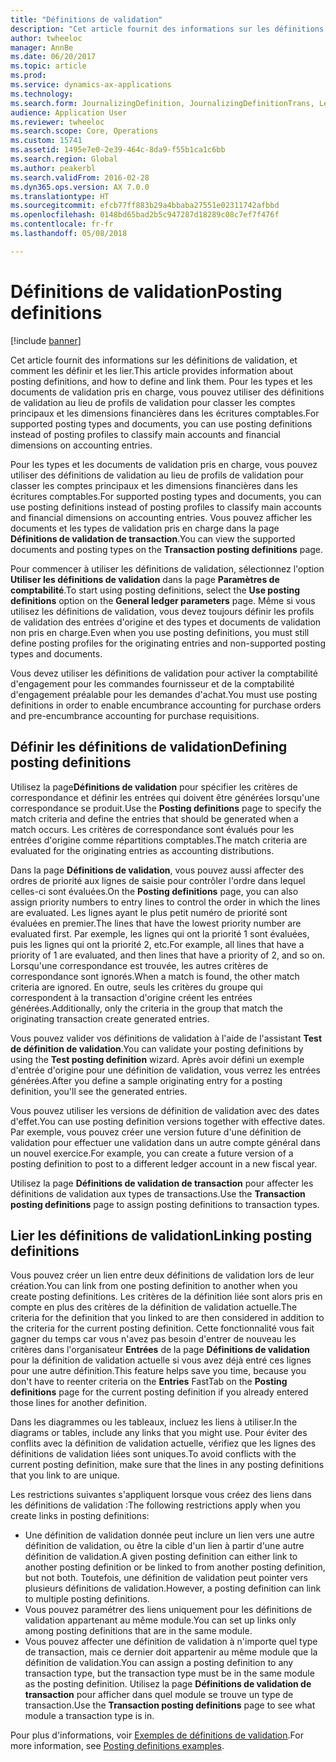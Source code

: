 ```yaml
---
title: "Définitions de validation"
description: "Cet article fournit des informations sur les définitions de validation, et comment les définir et les lier. Pour les types et les documents de validation pris en charge, vous pouvez utiliser des définitions de validation au lieu de profils de validation pour classer les comptes principaux et les dimensions financières dans les écritures comptables."
author: twheeloc
manager: AnnBe
ms.date: 06/20/2017
ms.topic: article
ms.prod: 
ms.service: dynamics-ax-applications
ms.technology: 
ms.search.form: JournalizingDefinition, JournalizingDefinitionTrans, LedgerParameters
audience: Application User
ms.reviewer: twheeloc
ms.search.scope: Core, Operations
ms.custom: 15741
ms.assetid: 1495e7e0-2e39-464c-8da9-f55b1ca1c6bb
ms.search.region: Global
ms.author: peakerbl
ms.search.validFrom: 2016-02-28
ms.dyn365.ops.version: AX 7.0.0
ms.translationtype: HT
ms.sourcegitcommit: efcb77ff883b29a4bbaba27551e02311742afbbd
ms.openlocfilehash: 0148bd65bad2b5c947287d18289c08c7ef7f476f
ms.contentlocale: fr-fr
ms.lasthandoff: 05/08/2018

---
```


# <a name="posting-definitions"></a><span data-ttu-id="31d29-104">Définitions de validation</span><span class="sxs-lookup"><span data-stu-id="31d29-104">Posting definitions</span></span>

[!include [banner](../includes/banner.md)]

<span data-ttu-id="31d29-105">Cet article fournit des informations sur les définitions de validation, et comment les définir et les lier.</span><span class="sxs-lookup"><span data-stu-id="31d29-105">This article provides information about posting definitions, and how to define and link them.</span></span> <span data-ttu-id="31d29-106">Pour les types et les documents de validation pris en charge, vous pouvez utiliser des définitions de validation au lieu de profils de validation pour classer les comptes principaux et les dimensions financières dans les écritures comptables.</span><span class="sxs-lookup"><span data-stu-id="31d29-106">For supported posting types and documents, you can use posting definitions instead of posting profiles to classify main accounts and financial dimensions on accounting entries.</span></span>

<span data-ttu-id="31d29-107">Pour les types et les documents de validation pris en charge, vous pouvez utiliser des définitions de validation au lieu de profils de validation pour classer les comptes principaux et les dimensions financières dans les écritures comptables.</span><span class="sxs-lookup"><span data-stu-id="31d29-107">For supported posting types and documents, you can use posting definitions instead of posting profiles to classify main accounts and financial dimensions on accounting entries.</span></span> <span data-ttu-id="31d29-108">Vous pouvez afficher les documents et les types de validation pris en charge dans la page **Définitions de validation de transaction**.</span><span class="sxs-lookup"><span data-stu-id="31d29-108">You can view the supported documents and posting types on the **Transaction posting definitions** page.</span></span> 

<span data-ttu-id="31d29-109">Pour commencer à utiliser les définitions de validation, sélectionnez l'option **Utiliser les définitions de validation** dans la page **Paramètres de comptabilité**.</span><span class="sxs-lookup"><span data-stu-id="31d29-109">To start using posting definitions, select the **Use posting definitions** option on the **General ledger parameters** page.</span></span> <span data-ttu-id="31d29-110">Même si vous utilisez les définitions de validation, vous devez toujours définir les profils de validation des entrées d'origine et des types et documents de validation non pris en charge.</span><span class="sxs-lookup"><span data-stu-id="31d29-110">Even when you use posting definitions, you must still define posting profiles for the originating entries and non-supported posting types and documents.</span></span> 

<span data-ttu-id="31d29-111">Vous devez utiliser les définitions de validation pour activer la comptabilité d'engagement pour les commandes fournisseur et de la comptabilité d'engagement préalable pour les demandes d'achat.</span><span class="sxs-lookup"><span data-stu-id="31d29-111">You must use posting definitions in order to enable encumbrance accounting for purchase orders and pre-encumbrance accounting for purchase requisitions.</span></span>

## <a name="defining-posting-definitions"></a><span data-ttu-id="31d29-112">Définir les définitions de validation</span><span class="sxs-lookup"><span data-stu-id="31d29-112">Defining posting definitions</span></span>
<span data-ttu-id="31d29-113">Utilisez la page**Définitions de validation** pour spécifier les critères de correspondance et définir les entrées qui doivent être générées lorsqu'une correspondance se produit.</span><span class="sxs-lookup"><span data-stu-id="31d29-113">Use the **Posting definitions** page to specify the match criteria and define the entries that should be generated when a match occurs.</span></span> <span data-ttu-id="31d29-114">Les critères de correspondance sont évalués pour les entrées d'origine comme répartitions comptables.</span><span class="sxs-lookup"><span data-stu-id="31d29-114">The match criteria are evaluated for the originating entries as accounting distributions.</span></span> 

<span data-ttu-id="31d29-115">Dans la page **Définitions de validation**, vous pouvez aussi affecter des ordres de priorité aux lignes de saisie pour contrôler l'ordre dans lequel celles-ci sont évaluées.</span><span class="sxs-lookup"><span data-stu-id="31d29-115">On the **Posting definitions** page, you can also assign priority numbers to entry lines to control the order in which the lines are evaluated.</span></span> <span data-ttu-id="31d29-116">Les lignes ayant le plus petit numéro de priorité sont évaluées en premier.</span><span class="sxs-lookup"><span data-stu-id="31d29-116">The lines that have the lowest priority number are evaluated first.</span></span> <span data-ttu-id="31d29-117">Par exemple, les lignes qui ont la priorité 1 sont évaluées, puis les lignes qui ont la priorité 2, etc.</span><span class="sxs-lookup"><span data-stu-id="31d29-117">For example, all lines that have a priority of 1 are evaluated, and then lines that have a priority of 2, and so on.</span></span> <span data-ttu-id="31d29-118">Lorsqu'une correspondance est trouvée, les autres critères de correspondance sont ignorés.</span><span class="sxs-lookup"><span data-stu-id="31d29-118">When a match is found, the other match criteria are ignored.</span></span> <span data-ttu-id="31d29-119">En outre, seuls les critères du groupe qui correspondent à la transaction d'origine créent les entrées générées.</span><span class="sxs-lookup"><span data-stu-id="31d29-119">Additionally, only the criteria in the group that match the originating transaction create generated entries.</span></span> 

<span data-ttu-id="31d29-120">Vous pouvez valider vos définitions de validation à l'aide de l'assistant **Test de définition de validation**.</span><span class="sxs-lookup"><span data-stu-id="31d29-120">You can validate your posting definitions by using the **Test posting definition** wizard.</span></span> <span data-ttu-id="31d29-121">Après avoir défini un exemple d'entrée d'origine pour une définition de validation, vous verrez les entrées générées.</span><span class="sxs-lookup"><span data-stu-id="31d29-121">After you define a sample originating entry for a posting definition, you'll see the generated entries.</span></span> 

<span data-ttu-id="31d29-122">Vous pouvez utiliser les versions de définition de validation avec des dates d'effet.</span><span class="sxs-lookup"><span data-stu-id="31d29-122">You can use posting definition versions together with effective dates.</span></span> <span data-ttu-id="31d29-123">Par exemple, vous pouvez créer une version future d'une définition de validation pour effectuer une validation dans un autre compte général dans un nouvel exercice.</span><span class="sxs-lookup"><span data-stu-id="31d29-123">For example, you can create a future version of a posting definition to post to a different ledger account in a new fiscal year.</span></span> 

<span data-ttu-id="31d29-124">Utilisez la page **Définitions de validation de transaction** pour affecter les définitions de validation aux types de transactions.</span><span class="sxs-lookup"><span data-stu-id="31d29-124">Use the **Transaction posting definitions** page to assign posting definitions to transaction types.</span></span>

## <a name="linking-posting-definitions"></a><span data-ttu-id="31d29-125">Lier les définitions de validation</span><span class="sxs-lookup"><span data-stu-id="31d29-125">Linking posting definitions</span></span>
<span data-ttu-id="31d29-126">Vous pouvez créer un lien entre deux définitions de validation lors de leur création.</span><span class="sxs-lookup"><span data-stu-id="31d29-126">You can link from one posting definition to another when you create posting definitions.</span></span> <span data-ttu-id="31d29-127">Les critères de la définition liée sont alors pris en compte en plus des critères de la définition de validation actuelle.</span><span class="sxs-lookup"><span data-stu-id="31d29-127">The criteria for the definition that you linked to are then considered in addition to the criteria for the current posting definition.</span></span> <span data-ttu-id="31d29-128">Cette fonctionnalité vous fait gagner du temps car vous n'avez pas besoin d'entrer de nouveau les critères dans l'organisateur **Entrées** de la page **Définitions de validation** pour la définition de validation actuelle si vous avez déjà entré ces lignes pour une autre définition.</span><span class="sxs-lookup"><span data-stu-id="31d29-128">This feature helps save you time, because you don't have to reenter criteria on the **Entries** FastTab on the **Posting definitions** page for the current posting definition if you already entered those lines for another definition.</span></span> 

<span data-ttu-id="31d29-129">Dans les diagrammes ou les tableaux, incluez les liens à utiliser.</span><span class="sxs-lookup"><span data-stu-id="31d29-129">In the diagrams or tables, include any links that you might use.</span></span> <span data-ttu-id="31d29-130">Pour éviter des conflits avec la définition de validation actuelle, vérifiez que les lignes des définitions de validation liées sont uniques.</span><span class="sxs-lookup"><span data-stu-id="31d29-130">To avoid conflicts with the current posting definition, make sure that the lines in any posting definitions that you link to are unique.</span></span> 

<span data-ttu-id="31d29-131">Les restrictions suivantes s'appliquent lorsque vous créez des liens dans les définitions de validation :</span><span class="sxs-lookup"><span data-stu-id="31d29-131">The following restrictions apply when you create links in posting definitions:</span></span>

-   <span data-ttu-id="31d29-132">Une définition de validation donnée peut inclure un lien vers une autre définition de validation, ou être la cible d'un lien à partir d'une autre définition de validation.</span><span class="sxs-lookup"><span data-stu-id="31d29-132">A given posting definition can either link to another posting definition or be linked to from another posting definition, but not both.</span></span> <span data-ttu-id="31d29-133">Toutefois, une définition de validation peut pointer vers plusieurs définitions de validation.</span><span class="sxs-lookup"><span data-stu-id="31d29-133">However, a posting definition can link to multiple posting definitions.</span></span>
-   <span data-ttu-id="31d29-134">Vous pouvez paramétrer des liens uniquement pour les définitions de validation appartenant au même module.</span><span class="sxs-lookup"><span data-stu-id="31d29-134">You can set up links only among posting definitions that are in the same module.</span></span>
-   <span data-ttu-id="31d29-135">Vous pouvez affecter une définition de validation à n'importe quel type de transaction, mais ce dernier doit appartenir au même module que la définition de validation.</span><span class="sxs-lookup"><span data-stu-id="31d29-135">You can assign a posting definition to any transaction type, but the transaction type must be in the same module as the posting definition.</span></span> <span data-ttu-id="31d29-136">Utilisez la page **Définitions de validation de transaction** pour afficher dans quel module se trouve un type de transaction.</span><span class="sxs-lookup"><span data-stu-id="31d29-136">Use the **Transaction posting definitions** page to see what module a transaction type is in.</span></span>


<span data-ttu-id="31d29-137">Pour plus d'informations, voir [Exemples de définitions de validation](example-posting-definitions.md).</span><span class="sxs-lookup"><span data-stu-id="31d29-137">For more information, see [Posting definitions examples](example-posting-definitions.md).</span></span> 



